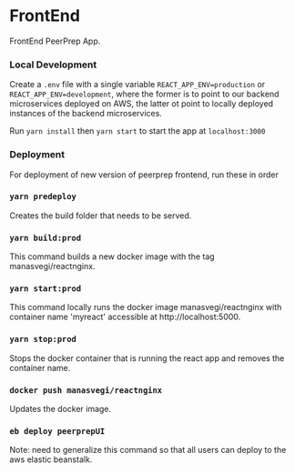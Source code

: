 # FrontEnd

FrontEnd PeerPrep App.

### Local Development
Create a `.env` file with a single variable `REACT_APP_ENV=production` or `REACT_APP_ENV=development`, where the former is to point to our backend microservices deployed on AWS, the latter ot point to locally deployed instances of the backend microservices.

Run `yarn install` then `yarn start` to start the app at `localhost:3000`



### Deployment

For deployment of new version of peerprep frontend, run these in order

### `yarn predeploy`

Creates the build folder that needs to be served.

### `yarn build:prod`

This command builds a new docker image with the tag manasvegi/reactnginx.

### `yarn start:prod`

This command locally runs the docker image manasvegi/reactnginx with container name 'myreact' accessible at http://localhost:5000.

### `yarn stop:prod`

Stops the docker container that is running the react app and removes the container name.

### `docker push manasvegi/reactnginx`

Updates the docker image.

### `eb deploy peerprepUI`

Note: need to generalize this command so that all users can deploy to the aws elastic beanstalk.